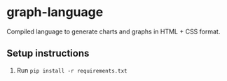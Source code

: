 # graph-language
Compiled language to generate charts and graphs in HTML + CSS format.

## Setup instructions
1. Run `pip install -r requirements.txt`
